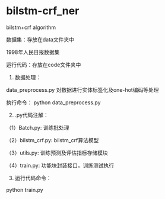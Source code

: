# bilstm-crf_ner
bilstm+crf algorithm

数据集：存放在data文件夹中

  1998年人民日报数据集
 
运行代码：存放在code文件夹中

1.  数据处理：

  data_preprocess.py  对数据进行实体标签化及one-hot编码等处理
  
  执行命令： python data_preprocess.py 
  
2. .py代码注解：

  （1）Batch.py: 训练批处理
  
  （2）bilstm_crf.py: bilstm_crf算法模型
  
  （3）utils.py: 训练预测及评估指标存储模块
  
  （4）train.py: 功能块封装接口，训练测试执行
  
3. 运行代码命令：

  python train.py

